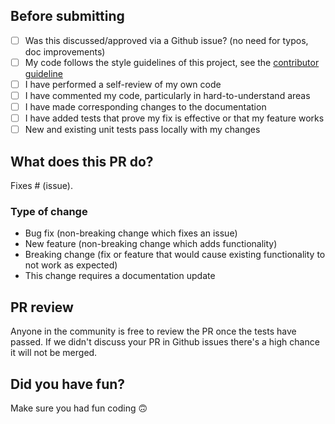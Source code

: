 ## Before submitting

- [ ] Was this discussed/approved via a Github issue? (no need for typos, doc improvements)
- [ ] My code follows the style guidelines of this project, see the [contributor guideline](https://github.com/Borda/BIRL/blob/master/.github/CONTRIBUTING.md)
- [ ] I have performed a self-review of my own code
- [ ] I have commented my code, particularly in hard-to-understand areas
- [ ] I have made corresponding changes to the documentation
- [ ] I have added tests that prove my fix is effective or that my feature works
- [ ] New and existing unit tests pass locally with my changes

## What does this PR do?

<!-- Please include a summary of the change and which issue is fixed. Please also include relevant motivation and context. List any dependencies that are required for this change. -->

Fixes # (issue).

### Type of change

<!-- Please delete options that are not relevant. -->

- Bug fix (non-breaking change which fixes an issue)
- New feature (non-breaking change which adds functionality)
- Breaking change (fix or feature that would cause existing functionality to not work as expected)
- This change requires a documentation update

## PR review
Anyone in the community is free to review the PR once the tests have passed.
If we didn't discuss your PR in Github issues there's a high chance it will not be merged.

## Did you have fun?
Make sure you had fun coding 🙃
